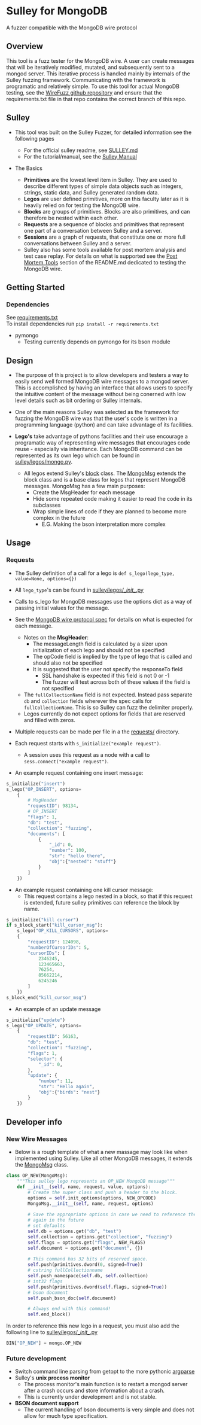 # Sulley for MongoDB
A fuzzer compatible with the MongoDB wire protocol

## Overview
This tool is a fuzz tester for the MongoDB wire. A user can create messages that will be iteratively modified, mutated, and subsequently sent to a mongod server. This iterative process is handled mainly by internals of the Sulley fuzzing framework. Communicating with the framework is programatic and relatively simple. To use this tool for actual MongoDB testing, see the [WireFuzz github repository](https://github.com/10gen-interns/fuzzing/tree/matt/wirefuzz) and ensure that the requirements.txt file in that repo contains the correct branch of this repo.


## Sulley
* This tool was built on the Sulley Fuzzer, for detailed information see the following pages
    - For the official sulley readme, see [SULLEY.md](./SULLEY.md)
    - For the tutorial/manual, see the [Sulley Manual](http://www.fuzzing.org/wp-content/SulleyManual.pdf)

* The Basics
    - **Primitives** are the lowest level item in Sulley. They are used to describe different types of simple data objects such as integers, strings, static data, and Sulley generated random data.
    - **Legos** are user defined primitives, more on this faculty later as it is heavily relied on for testing the MongoDB wire.
    - **Blocks** are groups of primitives. Blocks are also primitives, and can therefore be nested within each other.
    - **Requests** are a sequence of blocks and primitives that represent one part of a conversation between Sulley and a server.
    - **Sessions** are a graph of requests, that constitute one or more full conversations between Sulley and a server.
    - Sulley also has some tools available for post mortem analysis and test case replay. For details on what is supported see the [Post Mortem Tools](https://github.com/10gen-interns/fuzzing/blob/matt/wirefuzz/README.md#post-mortem-tools) section of the README.md dedicated to testing the MongoDB wire.


## Getting Started
### Dependencies
See [requirements.txt](./requirements.txt)  
To install dependencies run `pip install -r requirements.txt`  
 - pymongo
    - Testing currently depends on pymongo for its bson module

## Design
* The purpose of this project is to allow developers and testers a way to easily send well formed MongoDB wire messages to a mongod server. This is accomplished by having an interface that allows users to specify the intuitive content of the message without being conerned with low level details such as bit ordering or Sulley internals.

* One of the main reasons Sulley was selected as the framework for fuzzing the MongoDB wire was that the user's code is written in a programming language (python) and can take advantage of its facilities.

* **Lego's** take advantage of pythons facilities and their use encourage a programatic way of representing wire messages that encourages code reuse - especially via inheritance. Each MongoDB command can be represented as its own lego which can be found in [sulley/legos/mongo.py](./sulley/legos/mongo.py).
    - All legos extend Sulley's [block](./sulley/blocks.py) class. The [MongoMsg](./sulley/legos/MongoMsg.py) extends the block class and is a base class for legos that represent MongoDB messages. MongoMsg has a few main purposes:
        - Create the MsgHeader for each message
        - Hide some repeated code making it easier to read the code in its subclasses
        - Wrap simple lines of code if they are planned to become more complex in the future
            - E.G. Making the bson interpretation more complex

## Usage
### Requests
* The Sulley definition of a call for a lego is `def s_lego(lego_type, value=None, options={})`
* All `lego_type`'s can be found in [sulley/legos/\__init\__.py](sulley/legos/__init__.py)
* Calls to s_lego for MongoDB messages use the options dict as a way of passing initial values for the message.
* See the [MongoDB wire protocol spec](http://docs.mongodb.org/meta-driver/latest/legacy/mongodb-wire-protocol/) for details on what is expected for each message.
    - Notes on the **MsgHeader**:
        - The messageLength field is calculated by a sizer upon initialization of each lego and should not be specified
        - The opCode field is implied by the type of lego that is called and should also not be specified
        - It is suggested that the user not specify the responseTo field
            - SSL handshake is expected if this field is not 0 or -1
            - The fuzzer will test across both of these values if the field is not specified
    - The `fullCollectionName` field is not expected. Instead pass separate `db` and `collection` fields wherever the spec calls for `fullCollectionName`. This is so Sulley can fuzz the delimiter properly.
    - Legos currently do not expect options for fields that are reserved and filled with zeros.
* Multiple requests can be made per file in a the [requests/](./requests) directory.
* Each request starts with `s_initialize("example request")`.
    - A session uses this request as a node with a call to `sess.connect("example request")`.

* An example request containing one insert message:
```python
s_initialize("insert")
s_lego("OP_INSERT", options=
    {
        # MsgHeader
        "requestID": 98134,
        # OP_INSERT
        "flags": 1,
        "db": "test",
        "collection": "fuzzing",
        "documents": [
            {
                "_id": 0,
                "number": 100,
                "str": "hello there",
                "obj":{"nested": "stuff"}
            }
        ]
    })
```
* An example request containing one kill cursor message:
    - This request contains a lego nested in a block, so that if this request is extended, future sulley primitives can reference the block by name.
```python
s_initialize("kill cursor")
if s_block_start("kill_cursor_msg"):
    s_lego("OP_KILL_CURSORS", options=
    {
        "requestID": 124098,
        "numberOfCursorIDs": 5,
        "cursorIDs": [
            2346245,
            123465663,
            76254,
            85662214,
            6245246
        ]
    })
s_block_end("kill_cursor_msg")
```
* An example of an update message
```python
s_initialize("update")
s_lego("OP_UPDATE", options=
    {
        "requestID": 56163,
        "db": "test",
        "collection": "fuzzing",
        "flags": 1,
        "selector": {
            "_id": 0,
        },
        "update": {
            "number": 11,
            "str": "Hello again",
            "obj":{"birds": "nest"}
        }
    })
```

## Developer info
### New Wire Messages
* Below is a rough template of what a new massage may look like when implemented using Sulley. Like all other MongoDB messages, it extends the [MongoMsg](./sulley/legos/MongoMsg.py) class.
```python
class OP_NEW(MongoMsg):
    """This sulley lego represents an OP_NEW MongoDB message"""
    def __init__(self, name, request, value, options):
        # Create the super class and push a header to the block.
        options = self.init_options(options, NEW_OPCODE)
        MongoMsg.__init__(self, name, request, options)
        
        # Save the appropriate options in case we need to reference them 
        # again in the future
        # set defaults
        self.db = options.get("db", "test")
        self.collection = options.get("collection", "fuzzing")
        self.flags = options.get("flags", NEW_FLAGS)
        self.document = options.get("document", {})
       
        # This command has 32 bits of reserved space.
        self.push(primitives.dword(0, signed=True))
        # cstring fullCollectionname
        self.push_namespace(self.db, self.collection)
        # int32 flags
        self.push(primitives.dword(self.flags, signed=True))
        # bson document
        self.push_bson_doc(self.document)

        # Always end with this command!
        self.end_block()
```
In order to reference this new lego in a request, you must also add the following line to [sulley/legos/\__init\__.py](sulley/legos/\__init\__.py)
```python
BIN["OP_NEW"] = mongo.OP_NEW
```

### Future development
* Switch command line parsing from getopt to the more pythonic [argparse](https://docs.python.org/dev/library/argparse.html)
* Sulley's **unix process monitor**
    - The process monitor's main function is to restart a mongod server after a crash occurs and store information about a crash.
    - This is currently under development and is not stable.
* **BSON document support**
    - The current handling of bson documents is very simple and does not allow for much type specification.
